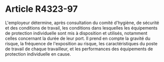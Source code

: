 # Article R4323-97

  
L'employeur détermine, après consultation du comité d'hygiène, de sécurité et des conditions de travail, les conditions dans lesquelles les équipements de protection individuelle sont mis à disposition et utilisés, notamment celles concernant la durée de leur port. Il prend en compte la gravité du risque, la fréquence de l'exposition au risque, les caractéristiques du poste de travail de chaque travailleur, et les performances des équipements de protection individuelle en cause.